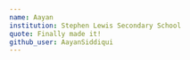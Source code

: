 ```yaml
---
name: Aayan
institution: Stephen Lewis Secondary School
quote: Finally made it!
github_user: AayanSiddiqui
---
```


